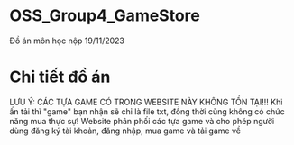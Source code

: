 # OSS_Group4_GameStore
Đồ án môn học nộp 19/11/2023
# Chi tiết đồ án
LƯU Ý: CÁC TỰA GAME CÓ TRONG WEBSITE NÀY KHÔNG TỒN TẠI!!! Khi ấn tải thì "game" bạn nhận sẽ chỉ là file txt, đồng thời cũng không có chức năng mua thực sự!
Website phân phối các tựa game và cho phép người dùng đăng ký tài khoản, đăng nhập, mua game và tải game về
